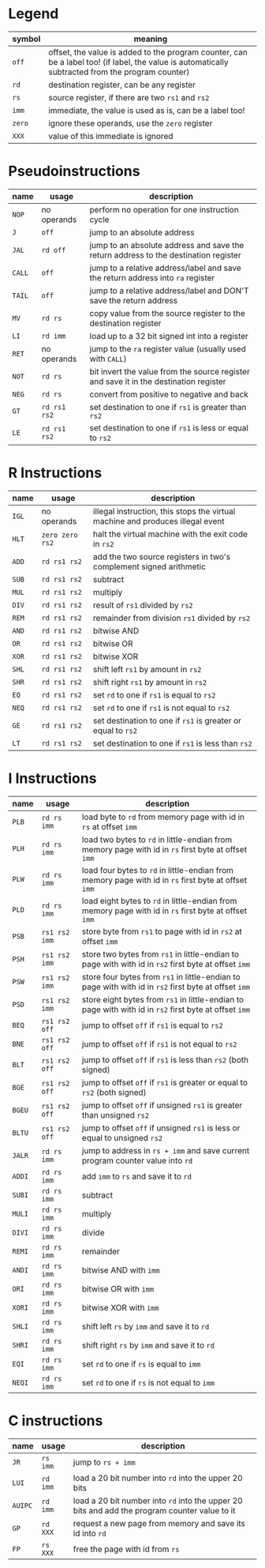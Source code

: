 # Legend
| symbol | meaning                                                                                                                                           |
| ------ | ------------------------------------------------------------------------------------------------------------------------------------------------- |
| `off`  | offset, the value is added to the program counter, can be a label too! (if label, the value is automatically subtracted from the program counter) |
| `rd`   | destination register, can be any register                                                                                                         |
| `rs`   | source register, if there are two `rs1` and `rs2`                                                                                                 |
| `imm`  | immediate, the value is used as is, can be a label too!                                                                                           |
| `zero` | ignore these operands, use the `zero` register                                                                                                    |
| `XXX`  | value of this immediate is ignored                                                                                                                |
 
# Pseudoinstructions
  | name   | usage        | description                                                                           |
  | ------ | ------------ | ------------------------------------------------------------------------------------- |
  | `NOP`  | no operands  | perform no operation for one instruction cycle                                        |
  | `J`    | `off`        | jump to an absolute address                                                           |
  | `JAL`  | `rd off`     | jump to an absolute address and save the return address to the destination register   |
  | `CALL` | `off`        | jump to a relative address/label and save the return address into `ra` register       |
  | `TAIL` | `off`        | jump to a relative address/label and DON'T save the return address                    |
  | `MV`   | `rd rs`      | copy value from the source register to the destination register                       |
  | `LI`   | `rd imm`     | load up to a 32 bit signed int into a register                                        |
  | `RET`  | no operands  | jump to the `ra` register value (usually used with `CALL`)                            |
  | `NOT`  | `rd rs`      | bit invert the value from the source register and save it in the destination register |
  | `NEG`  | `rd rs`      | convert from positive to negative and back                                            |
  | `GT`   | `rd rs1 rs2` | set destination to one if `rs1` is greater than `rs2`                                 |
  | `LE`   | `rd rs1 rs2` | set destination to one if `rs1` is less or equal to `rs2`                             |
# R Instructions
  | name  | usage           | description                                                                    |
  | ----- | --------------- | ------------------------------------------------------------------------------ |
  | `IGL` | no operands     | illegal instruction, this stops the virtual machine and produces illegal event |
  | `HLT` | `zero zero rs2` | halt the virtual machine with the exit code in `rs2`                           |
  | `ADD` | `rd rs1 rs2`    | add the two source registers in two's complement signed arithmetic             |
  | `SUB` | `rd rs1 rs2`    | subtract                                                                       |
  | `MUL` | `rd rs1 rs2`    | multiply                                                                       |
  | `DIV` | `rd rs1 rs2`    | result of `rs1` divided by `rs2`                                               |
  | `REM` | `rd rs1 rs2`    | remainder from division `rs1` divided by `rs2`                                  |
  | `AND` | `rd rs1 rs2`    | bitwise AND                                                                    |
  | `OR`  | `rd rs1 rs2`    | bitwise OR                                                                     |
  | `XOR` | `rd rs1 rs2`    | bitwise XOR                                                                    |
  | `SHL` | `rd rs1 rs2`    | shift left `rs1` by amount in `rs2`                                            |
  | `SHR` | `rd rs1 rs2`    | shift right `rs1` by amount in `rs2`                                           |
  | `EQ`  | `rd rs1 rs2`    | set `rd` to one if `rs1` is equal to `rs2`                                     |
  | `NEQ` | `rd rs1 rs2`    | set `rd` to one if `rs1` is not equal to `rs2`                                 |
  | `GE`  | `rd rs1 rs2`    | set destination to one if `rs1` is greater or equal to `rs2`                   |
  | `LT`  | `rd rs1 rs2`    | set destination to one if `rs1` is less than `rs2`                             |
# I Instructions
  | name   | usage         | description                                                                                            |
  | ------ | ------------- | ------------------------------------------------------------------------------------------------------ |
  | `PLB`  | `rd rs imm`   | load byte to `rd` from memory page with id in `rs` at offset `imm`                                     |
  | `PLH`  | `rd rs imm`   | load two bytes to `rd` in little-endian from memory page with id in `rs` first byte at offset `imm`    |
  | `PLW`  | `rd rs imm`   | load four bytes to `rd` in little-endian from memory page with id in `rs` first byte at offset `imm`   |
  | `PLD`  | `rd rs imm`   | load eight bytes to `rd` in little-endian from memory page with id in `rs` first byte at offset `imm`  |
  | `PSB`  | `rs1 rs2 imm` | store byte from `rs1` to page with id in `rs2` at offset `imm`                                         |
  | `PSH`  | `rs1 rs2 imm` | store two bytes from `rs1` in little-endian to page with with id in `rs2` first byte at offset `imm`   |
  | `PSW`  | `rs1 rs2 imm` | store four bytes from `rs1` in little-endian to page with with id in `rs2` first byte at offset `imm`  |
  | `PSD`  | `rs1 rs2 imm` | store eight bytes from `rs1` in little-endian to page with with id in `rs2` first byte at offset `imm` |
  | `BEQ`  | `rs1 rs2 off` | jump to offset `off` if `rs1` is equal to `rs2`                                                        |
  | `BNE`  | `rs1 rs2 off` | jump to offset `off` if `rs1` is not equal to `rs2`                                                    |
  | `BLT`  | `rs1 rs2 off` | jump to offset `off` if `rs1` is less than `rs2` (both signed)                                         |
  | `BGE`  | `rs1 rs2 off` | jump to offset `off` if `rs1` is greater or equal to `rs2` (both signed)                               |
  | `BGEU` | `rs1 rs2 off` | jump to offset `off` if unsigned `rs1` is greater than unsigned `rs2`                                    |
  | `BLTU` | `rs1 rs2 off` | jump to offset `off` if unsigned `rs1` is less or equal to unsigned `rs2`                                |
  | `JALR` | `rd rs imm`   | jump to address in `rs + imm` and save current program counter value into `rd`                         |
  | `ADDI` | `rd rs imm`   | add `imm` to `rs` and save it to `rd`                                                                  |
  | `SUBI` | `rd rs imm`   | subtract                                                                                               |
  | `MULI` | `rd rs imm`   | multiply                                                                                               |
  | `DIVI` | `rd rs imm`   | divide                                                                                                 |
  | `REMI` | `rd rs imm`   | remainder                                                                                              |
  | `ANDI` | `rd rs imm`   | bitwise AND with `imm`                                                                                 |
  | `ORI`  | `rd rs imm`   | bitwise OR with `imm`                                                                                  |
  | `XORI` | `rd rs imm`   | bitwise XOR with `imm`                                                                                 |
  | `SHLI` | `rd rs imm`   | shift left `rs` by `imm` and save it to `rd`                                                           |
  | `SHRI` | `rd rs imm`   | shift right `rs` by `imm` and save it to `rd`                                                          |
  | `EQI`  | `rd rs imm`   | set `rd` to one if `rs` is equal to `imm`                                                              |
  | `NEQI` | `rd rs imm`   | set `rd` to one if `rs` is not equal to `imm`                                                          |
# C instructions
  | name    | usage    | description                                                                                   |
  | ------- | -------- | --------------------------------------------------------------------------------------------- |
  | `JR`    | `rs imm` | jump to `rs + imm`                                                                            |
  | `LUI`   | `rd imm` | load a 20 bit number into `rd` into the upper 20 bits                                         |
  | `AUIPC` | `rd imm` | load a 20 bit number into `rd` into the upper 20 bits and add the program counter value to it |
  | `GP`    | `rd XXX` | request a new page from memory and save its id into `rd`                                      |
  | `FP`    | `rs XXX` | free the page with id from `rs`                                                               |
